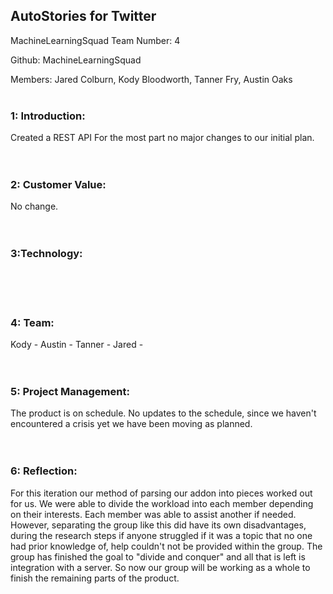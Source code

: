 <h2>AutoStories for Twitter</h2>

MachineLearningSquad
Team Number: 4

Github: MachineLearningSquad

Members: Jared Colburn, Kody Bloodworth, Tanner Fry, Austin Oaks
</br></br>
<h3>1: Introduction:</br></h3>
Created a REST API
For the most part no major changes to our initial plan.
</br></br></br>
<h3>2: Customer Value:</br></h3>
No change.
</br></br></br>
<h3>3:Technology:</br></h3>
</br></br></br>
<h3>4: Team:</br></h3>
Kody - 
Austin -
Tanner - 
Jared - 
</br></br></br>
<h3>5: Project Management:</br></h3>
The product is on schedule. No updates to the schedule, since we haven't encountered a crisis yet we have been moving
as planned.
</br></br></br>
<h3>6: Reflection:</br></h3>
For this iteration our method of parsing our addon into pieces worked out for us. We were able to divide the workload
into each member depending on their interests. Each member was able to assist another if needed. However, separating
the group like this did have its own disadvantages, during the research steps if anyone struggled if it was a topic
that no one had prior knowledge of, help couldn't not be provided within the group. The group has finished the goal
to "divide and conquer" and all that is left is integration with a server. So now our group will be working as a whole
to finish the remaining parts of the product.


